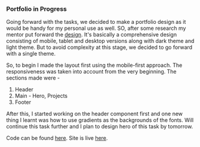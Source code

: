 ### Portfolio in Progress

Going forward with the tasks, we decided to make a portfolio design as it would be handy for my personal use as well. SO, after some research my mentor put forward the [design](https://www.figma.com/community/file/1191026033275812161). It's basically a comprehensive design consisting of mobile, tablet and desktop versions along with dark theme and light theme. But to avoid complexity at this stage, we decided to go forward with a single theme.

So, to begin I made the layout first using the mobile-first approach. The responsiveness was taken into account from the very beginning. The sections made were -
1. Header
2. Main - Hero, Projects
3. Footer

After this, I started working on the header component first and one new thing I learnt was how to use gradients as the backgrounds of the fonts.
Will continue this task further and I plan to design hero of this task by tomorrow.

Code can be found [here](https://github.com/jazzcodes/Portfolio).
Site is live [here](https://enchanting-croissant-f9112c.netlify.app/).
